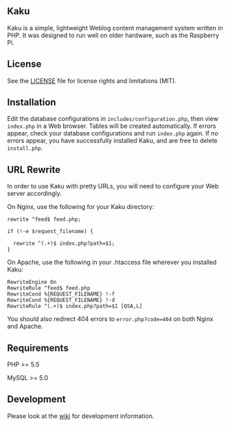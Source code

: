 ## Kaku
Kaku is a simple, lightweight Weblog content management system written in PHP. It was designed to run well on older hardware, such as the Raspberry Pi.

## License
See the [LICENSE](LICENSE.md) file for license rights and limitations (MIT).

## Installation
Edit the database configurations in `includes/configuration.php`, then view `index.php` in a Web browser. Tables will be created automatically. If errors appear, check your database configurations and run `index.php` again. If no errors appear, you have successfully installed Kaku, and are free to delete `install.php`.

## URL Rewrite
In order to use Kaku with pretty URLs, you will need to configure your Web server accordingly.

On Nginx, use the following for your Kaku directory:

```
rewrite ^feed$ feed.php;

if (!-e $request_filename) {

  rewrite ^(.+)$ index.php?path=$1;
}
```

On Apache, use the following in your .htaccess file wherever you installed Kaku:

```
RewriteEngine On
RewriteRule ^feed$ feed.php
RewriteCond %{REQUEST_FILENAME} !-f
RewriteCond %{REQUEST_FILENAME} !-d
RewriteRule ^(.+)$ index.php?path=$1 [QSA,L]
```

You should also redirect 404 errors to `error.php?code=404` on both Nginx and Apache.

## Requirements
PHP >= 5.5

MySQL >= 5.0

## Development
Please look at the [wiki](https://github.com/ecj2/kaku/wiki) for development information.
